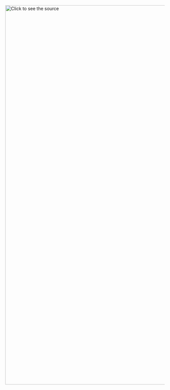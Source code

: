 <a href="#" target="_blank">
  <img src="style.svg" width="1200" alt="Click to  see the source"/>
</a>
